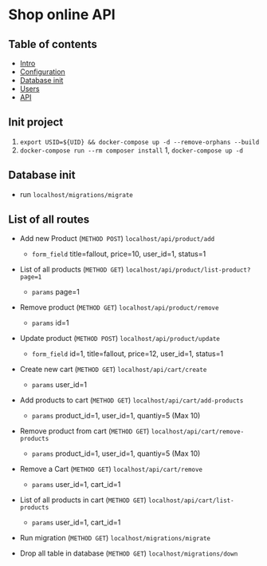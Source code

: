 # Shop online API

## Table of contents
* [Intro](#intro)
* [Configuration](#configuration-info)
* [Database init](#database-init)
* [Users](#add-new-review)
* [API](#api)


## Init project

1. `export USID=${UID} && docker-compose up -d --remove-orphans --build`
1. `docker-compose run --rm composer install`
1, `docker-compose up -d`
   
## Database init
* run `localhost/migrations/migrate`


## List of all routes

* Add new Product (`METHOD POST`)
  `localhost/api/product/add`
  * `form_field` title=fallout, price=10, user_id=1, status=1

* List of all products (`METHOD GET`)
  `localhost/api/product/list-product?page=1`
  * `params` page=1
  
* Remove product (`METHOD GET`)
  `localhost/api/product/remove`
  * `params` id=1

* Update product (`METHOD POST`)
  `localhost/api/product/update`
  * `form_field` id=1, title=fallout, price=12, user_id=1, status=1

* Create new cart (`METHOD GET`)
  `localhost/api/cart/create`
  * `params` user_id=1

* Add products to cart (`METHOD GET`)
  `localhost/api/cart/add-products`
  * `params` product_id=1, user_id=1, quantiy=5 (Max 10)

* Remove product from cart (`METHOD GET`)
  `localhost/api/cart/remove-products`
  * `params` product_id=1, user_id=1, quantiy=5 (Max 10)

* Remove a Cart (`METHOD GET`)
  `localhost/api/cart/remove`
  * `params` user_id=1, cart_id=1

* List of all products in cart (`METHOD GET`)
  `localhost/api/cart/list-products`
  * `params` user_id=1, cart_id=1

* Run migration  (`METHOD GET`)
  `localhost/migrations/migrate`

* Drop all table in database  (`METHOD GET`)
  `localhost/migrations/down`
  